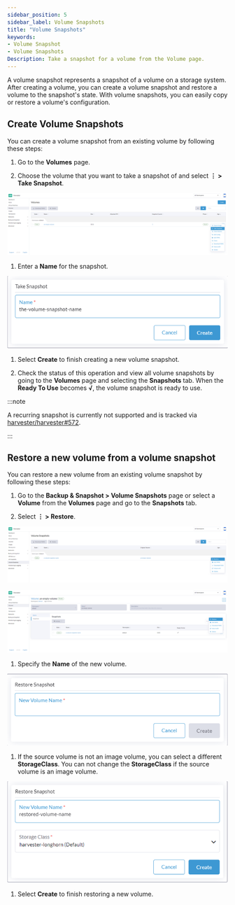 ```yaml
---
sidebar_position: 5
sidebar_label: Volume Snapshots
title: "Volume Snapshots"
keywords:
- Volume Snapshot
- Volume Snapshots
Description: Take a snapshot for a volume from the Volume page.
---
```

<head>
  <link rel="canonical" href="https://docs.harvesterhci.io/v1.2/volume/volume-snapshots"/>
</head>

A volume snapshot represents a snapshot of a volume on a storage system. After creating a volume, you can create a volume snapshot and restore a volume to the snapshot's state. With volume snapshots, you can easily copy or restore a volume's configuration.

## Create Volume Snapshots

You can create a volume snapshot from an existing volume by following these steps:

1. Go to the **Volumes** page.

1. Choose the volume that you want to take a snapshot of and select **⋮ > Take Snapshot**.

  ![create-volume-snapshot-1](/img/v1.2/volume/create-volume-snapshot-1.png)

1. Enter a **Name** for the snapshot.

  ![create-volume-snapshot-2](/img/v1.2/volume/create-volume-snapshot-2.png)

1. Select  **Create** to finish creating a new volume snapshot.

1. Check the status of this operation and view all volume snapshots by going to the **Volumes** page and selecting the **Snapshots** tab. When the **Ready To Use** becomes **√**, the volume snapshot is ready to use.

:::note

A recurring snapshot is currently not supported and is tracked via [harvester/harvester#572](https://github.com/harvester/harvester/issues/572).

:::

## Restore a new volume from a volume snapshot

You can restore a new volume from an existing volume snapshot by following these steps:

1. Go to the **Backup & Snapshot > Volume Snapshots** page or select a **Volume** from the **Volumes** page and go to the **Snapshots** tab.

1. Select **⋮ > Restore**.

  ![restore-volume-snapshot-1](/img/v1.2/volume/restore-volume-snapshot-1.png)
  
  ![restore-volume-snapshot-2](/img/v1.2/volume/restore-volume-snapshot-2.png)

1. Specify the **Name** of the new volume.

  ![restore-volume-snapshot-3](/img/v1.2/volume/restore-volume-snapshot-3.png)

1. If the source volume is not an image volume, you can select a different **StorageClass**. You can not change the **StorageClass** if the source volume is an image volume.

  ![restore-volume-snapshot-4](/img/v1.2/volume/restore-volume-snapshot-4.png)

1. Select **Create** to finish restoring a new volume.
